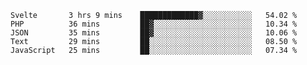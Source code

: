 <!--START_SECTION:waka-->
```text
Svelte       3 hrs 9 mins    █████████████▓░░░░░░░░░░░   54.02 % 
PHP          36 mins         ██▓░░░░░░░░░░░░░░░░░░░░░░   10.34 % 
JSON         35 mins         ██▓░░░░░░░░░░░░░░░░░░░░░░   10.06 % 
Text         29 mins         ██░░░░░░░░░░░░░░░░░░░░░░░   08.50 % 
JavaScript   25 mins         ██░░░░░░░░░░░░░░░░░░░░░░░   07.34 % 
```
<!--END_SECTION:waka-->
